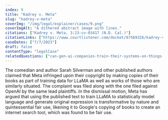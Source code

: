 ```yaml
---
index: 9
title: "Kadrey v. Meta"
slug: "kadrey-v-meta"
coverImg: "/img/legal/explainer/cases/9.png"
coverImgAlt: "A dithered abstract image with lines."
citations: ["Kadrey v. Meta, 3:23-cv-03417 (N.D. Cal.)"]
citationLinks: ["https://www.courtlistener.com/docket/67569326/kadrey-v-meta-platforms-inc/"]
caseDates: ["7/7/2023"]
draft: false 
contentType: "legalCase"
relatedQuestions: ["can-gen-ai-companies-train-their-systems-on-things-i-made"]
---
```

The comedian and author Sarah Silverman and other published authors claimed that Meta infringed upon their copyright by making copies of their books as part of training data for LLaMA as well as works of those who are similarly situated. The complaint was filed along with the one filed against OpenAI by the same lead plaintiffs. In the dismissal motion, Meta has argued that using the published text to train LLaMA to statistically model language and generate original expression is transformative by nature and quintessential fair use, likening it to Google's copying of books to create an internet search tool, which was found to be fair use. 

